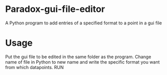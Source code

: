 # Paradox-gui-file-editor
A Python program to add entries of a specified format to a point in a gui file

# Usage
Put the gui file to be edited in the same folder as the program. Change name of file in Python to new name and write the specific format you want from which datapoints. RUN
